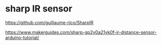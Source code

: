 # sharp IR sensor
https://github.com/guillaume-rico/SharpIR

https://www.makerguides.com/sharp-gp2y0a21yk0f-ir-distance-sensor-arduino-tutorial/